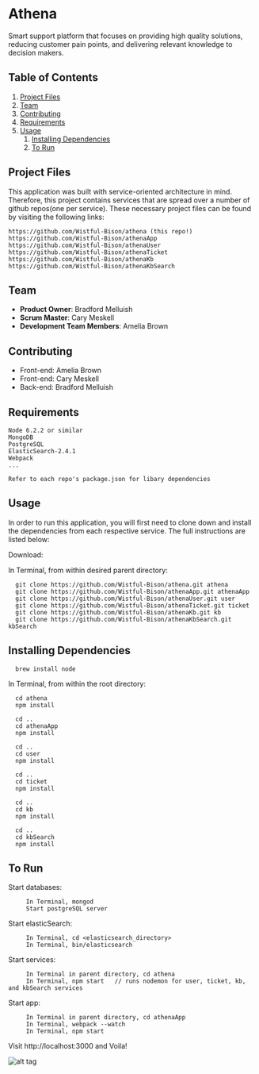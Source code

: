# Athena

Smart support platform that focuses on providing high quality solutions, reducing customer pain points, and delivering relevant knowledge to decision makers.

## Table of Contents

1. [Project Files](#project-files)
2. [Team](#team)
3. [Contributing](#contributing)
4. [Requirements](#requirements)
5. [Usage](#usage)
    1. [Installing Dependencies](#installing-dependencies)
    2. [To Run](#to-run)

## Project Files

This application was built with service-oriented architecture in mind. Therefore, this project contains services that are spread over a number of github repos(one per service). These necessary project files can be found by visiting the following links:

    https://github.com/Wistful-Bison/athena (this repo!)
    https://github.com/Wistful-Bison/athenaApp
    https://github.com/Wistful-Bison/athenaUser
    https://github.com/Wistful-Bison/athenaTicket
    https://github.com/Wistful-Bison/athenaKb
    https://github.com/Wistful-Bison/athenaKbSearch


## Team

  - __Product Owner__: Bradford Melluish
  - __Scrum Master__: Cary Meskell
  - __Development Team Members__: Amelia Brown
  
## Contributing

  - Front-end: Amelia Brown
  - Front-end: Cary Meskell
  - Back-end: Bradford Melluish

## Requirements

    Node 6.2.2 or similar
    MongoDB
    PostgreSQL
    ElasticSearch-2.4.1
    Webpack
    ...
    
    Refer to each repo's package.json for libary dependencies

## Usage

In order to run this application, you will first need to clone down and install the dependencies from each respective service. The full instructions are listed below:

Download:
  
  In Terminal, from within desired parent directory:
  
      git clone https://github.com/Wistful-Bison/athena.git athena
      git clone https://github.com/Wistful-Bison/athenaApp.git athenaApp
      git clone https://github.com/Wistful-Bison/athenaUser.git user
      git clone https://github.com/Wistful-Bison/athenaTicket.git ticket
      git clone https://github.com/Wistful-Bison/athenaKb.git kb
      git clone https://github.com/Wistful-Bison/athenaKbSearch.git kbSearch

## Installing Dependencies

      brew install node

  In Terminal, from within the root directory:

      cd athena
      npm install
      
      cd ..
      cd athenaApp
      npm install
      
      cd ..
      cd user
      npm install
      
      cd ..
      cd ticket
      npm install
      
      cd ..
      cd kb
      npm install
      
      cd ..
      cd kbSearch
      npm install

## To Run
  
 Start databases:
    
         In Terminal, mongod
         Start postgreSQL server
      
 Start elasticSearch:
         
         In Terminal, cd <elasticsearch_directory>
         In Terminal, bin/elasticsearch
     
 Start services:
     
         In Terminal in parent directory, cd athena
         In Terminal, npm start   // runs nodemon for user, ticket, kb, and kbSearch services
         
 Start app:
     
         In Terminal in parent directory, cd athenaApp
         In Terminal, webpack --watch
         In Terminal, npm start
         
 Visit http://localhost:3000 and Voila!


![alt tag](http://www.carymeskell.com/portfolio/athenaPortfolio.jpg)
